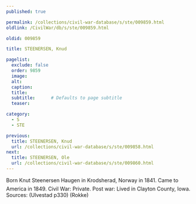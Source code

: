 ```yaml
---
published: true

permalink: /collections/civil-war-database/s/ste/009859.html
oldlink: /CivilWar/db/s/ste/009859.html

oldid: 009859

title: STEENERSEN, Knud

pagelist:
  exclude: false
  order: 9859
  image: 
  alt:
  caption:
  title:
  subtitle:      # Defaults to page subtitle
  teaser:

category: 
  - S 
  - STE

previous:
  title: STEENERSEN, Knud
  url: /collections/civil-war-database/s/ste/009858.html  
next:
  title: STEENERSEN, Ole
  url: /collections/civil-war-database/s/ste/009860.html   
---
```

Born &#147;Knut Steenersen Haugen&#148; in Krodsherad, Norway in 1841. Came to America in 1849. Civil War: Private. Post war: Lived in Clayton County, Iowa. Sources: (Ulvestad p330) (Rokke)